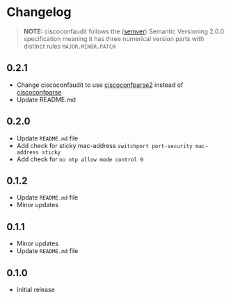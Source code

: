 # Changelog

> **NOTE:** ciscoconfaudit follows the ([semver](https://semver.org/)) Semantic Versioning 2.0.0 specification meaning it has three numerical version parts with distinct rules `MAJOR.MINOR.PATCH`

## 0.2.1

- Change ciscoconfaudit to use [ciscoconfparse2](https://github.com/mpenning/ciscoconfparse2) instead of [ciscoconfparse](https://github.com/mpenning/ciscoconfparse)
- Update README.md

## 0.2.0

- Update `README.md` file
- Add check for sticky mac-address `switchport port-security mac-address sticky`
- Add check for `no ntp allow mode control 0`

## 0.1.2

- Update `README.md` file
- Minor updates

## 0.1.1

- Minor updates
- Update `README.md` file

## 0.1.0

- Initial release
